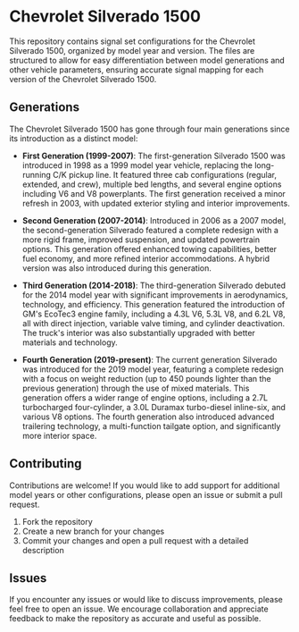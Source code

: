 # Chevrolet Silverado 1500

This repository contains signal set configurations for the Chevrolet Silverado 1500, organized by model year and version. The files are structured to allow for easy differentiation between model generations and other vehicle parameters, ensuring accurate signal mapping for each version of the Chevrolet Silverado 1500.

## Generations

The Chevrolet Silverado 1500 has gone through four main generations since its introduction as a distinct model:

- **First Generation (1999-2007)**: The first-generation Silverado 1500 was introduced in 1998 as a 1999 model year vehicle, replacing the long-running C/K pickup line. It featured three cab configurations (regular, extended, and crew), multiple bed lengths, and several engine options including V6 and V8 powerplants. The first generation received a minor refresh in 2003, with updated exterior styling and interior improvements.

- **Second Generation (2007-2014)**: Introduced in 2006 as a 2007 model, the second-generation Silverado featured a complete redesign with a more rigid frame, improved suspension, and updated powertrain options. This generation offered enhanced towing capabilities, better fuel economy, and more refined interior accommodations. A hybrid version was also introduced during this generation.

- **Third Generation (2014-2018)**: The third-generation Silverado debuted for the 2014 model year with significant improvements in aerodynamics, technology, and efficiency. This generation featured the introduction of GM's EcoTec3 engine family, including a 4.3L V6, 5.3L V8, and 6.2L V8, all with direct injection, variable valve timing, and cylinder deactivation. The truck's interior was also substantially upgraded with better materials and technology.

- **Fourth Generation (2019-present)**: The current generation Silverado was introduced for the 2019 model year, featuring a complete redesign with a focus on weight reduction (up to 450 pounds lighter than the previous generation) through the use of mixed materials. This generation offers a wider range of engine options, including a 2.7L turbocharged four-cylinder, a 3.0L Duramax turbo-diesel inline-six, and various V8 options. The fourth generation also introduced advanced trailering technology, a multi-function tailgate option, and significantly more interior space.

## Contributing

Contributions are welcome! If you would like to add support for additional model years or other configurations, please open an issue or submit a pull request.

1. Fork the repository
2. Create a new branch for your changes
3. Commit your changes and open a pull request with a detailed description

## Issues

If you encounter any issues or would like to discuss improvements, please feel free to open an issue. We encourage collaboration and appreciate feedback to make the repository as accurate and useful as possible.

